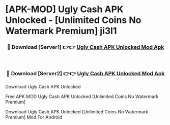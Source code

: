 # [APK-MOD] Ugly Cash APK Unlocked - [Unlimited Coins No Watermark Premium] ji3l1



<div align="center">
<h3>🔴 Download [Server1] 👉👉 <a href="https://momento.my/?title=Ugly_Cash_APK_Unlocked">Ugly Cash APK Unlocked Mod Apk</a></h3><br>

<h3>🔴 Download [Server2] 👉👉 <a href="https://momento.my/?title=Ugly_Cash_APK_Unlocked">Ugly Cash APK Unlocked Mod Apk</a></h3>
</div>



Download Ugly Cash APK Unlocked 

Free APK MOD Ugly Cash APK Unlocked [Unlimited Coins No Watermark Premium]

Download Ugly Cash APK Unlocked [Unlimited Coins No Watermark Premium] Mod For Android
